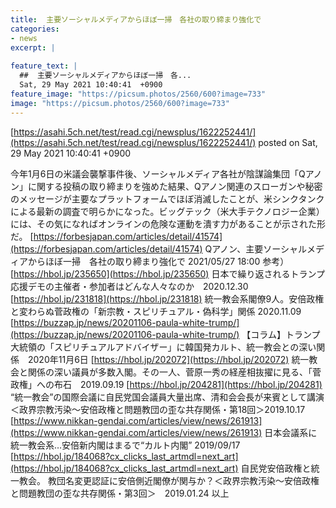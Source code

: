 ```yaml
---
title:  主要ソーシャルメディアからほぼ一掃　各社の取り締まり強化で  
categories:
- news
excerpt: |
  
feature_text: |
  ##  主要ソーシャルメディアからほぼ一掃　各...
  Sat, 29 May 2021 10:40:41  +0900
feature_image: "https://picsum.photos/2560/600?image=733"
image: "https://picsum.photos/2560/600?image=733"
---
```


[https://asahi.5ch.net/test/read.cgi/newsplus/1622252441/](https://asahi.5ch.net/test/read.cgi/newsplus/1622252441/)
posted on Sat, 29 May 2021 10:40:41  +0900

<!--more-->

今年1月6日の米議会襲撃事件後、ソーシャルメディア各社が陰謀論集団「Qアノン」に関する投稿の取り締まりを強めた結果、Qアノン関連のスローガンや秘密のメッセージが主要なプラットフォームでほぼ消滅したことが、米シンクタンクによる最新の調査で明らかになった。ビッグテック（米大手テクノロジー企業）には、その気になればオンラインの危険な運動を潰す力があることが示された形だ。 [https://forbesjapan.com/articles/detail/41574](https://forbesjapan.com/articles/detail/41574) Qアノン、主要ソーシャルメディアからほぼ一掃　各社の取り締まり強化で 2021/05/27 18:00 参考） [https://hbol.jp/235650](https://hbol.jp/235650) 日本で繰り返されるトランプ応援デモの主催者・参加者はどんな人々なのか　2020.12.30 [https://hbol.jp/231818](https://hbol.jp/231818) 統一教会系閣僚9人。安倍政権と変わらぬ菅政権の「新宗教・スピリチュアル・偽科学」関係 2020.11.09 [https://buzzap.jp/news/20201106-paula-white-trump/](https://buzzap.jp/news/20201106-paula-white-trump/) 【コラム】トランプ大統領の「スピリチュアルアドバイザー」に韓国発カルト、統一教会との深い関係　2020年11月6日 [https://hbol.jp/202072](https://hbol.jp/202072) 統一教会と関係の深い議員が多数入閣。その一人、菅原一秀の経産相抜擢に見る、「菅政権」への布石　2019.09.19 [https://hbol.jp/204281](https://hbol.jp/204281) “統一教会”の国際会議に自民党国会議員大量出席、清和会会長が来賓として講演 ＜政界宗教汚染〜安倍政権と問題教団の歪な共存関係・第18回＞2019.10.17 [https://www.nikkan-gendai.com/articles/view/news/261913](https://www.nikkan-gendai.com/articles/view/news/261913) 日本会議系に統一教会系…安倍新内閣はまるで“カルト内閣” 2019/09/17 [https://hbol.jp/184068?cx_clicks_last_artmdl=next_art](https://hbol.jp/184068?cx_clicks_last_artmdl=next_art) 自民党安倍政権と統一教会。 教団名変更認証に安倍側近閣僚が関与か？＜政界宗教汚染〜安倍政権と問題教団の歪な共存関係・第3回＞　2019.01.24 以上
